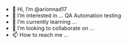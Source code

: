 - 👋 Hi, I’m @arionnad17
- 👀 I’m interested in ... QA Automation testing
- 🌱 I’m currently learning ...
- 💞️ I’m looking to collaborate on ...
- 📫 How to reach me ...

<!---
arionnad17/arionnad17 is a ✨ special ✨ repository because its `README.md` (this file) appears on your GitHub profile.
You can click the Preview link to take a look at your changes.
--->

